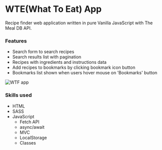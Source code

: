 # WTE(What To Eat) App
 Recipe finder web application written in pure Vanilla JavaScript with The Meal DB API.

### Features
 * Search form to search recipes 
 * Search results list with pagination
 * Recipes with ingredients and instructions data
 * Add recipes to bookmarks by clicking bookmark icon button
 * Bookmarks list shown when users hover mouse on 'Bookmarks' button

![WTF app](https://user-images.githubusercontent.com/94456162/150675663-cc03b9c5-d31f-485d-be38-d46ff6155df3.png)


### Skills used
 * HTML
 * SASS
 * JavaScript
   * Fetch API
   * async/await
   * MVC
   * LocalStorage
   * Classes
